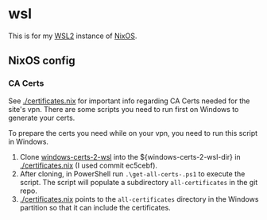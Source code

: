 # wsl

This is for my [WSL2](https://learn.microsoft.com/en-us/windows/wsl/about) instance of [NixOS](https://nixos.org/).

## NixOS config

### CA Certs

See [./certificates.nix](./certificates.nix) for important info regarding CA Certs needed for the site's vpn.
There are some scripts you need to run first on Windows to generate your certs.

To prepare the certs you need while on your vpn, you need to run this script in Windows.

1. Clone [windows-certs-2-wsl](https://github.com/bayaro/windows-certs-2-wsl) into the ${windows-certs-2-wsl-dir} in [./certificates.nix](./certificates.nix) (I used commit ec5cebf).
2. After cloning, in PowerShell run `.\get-all-certs-.ps1` to execute the script.
   The script will populate a subdirectory `all-certificates` in the git repo.
3. [./certificates.nix](./certificates.nix) points to the `all-certificates` directory in the Windows partition so that it can include the certificates.
